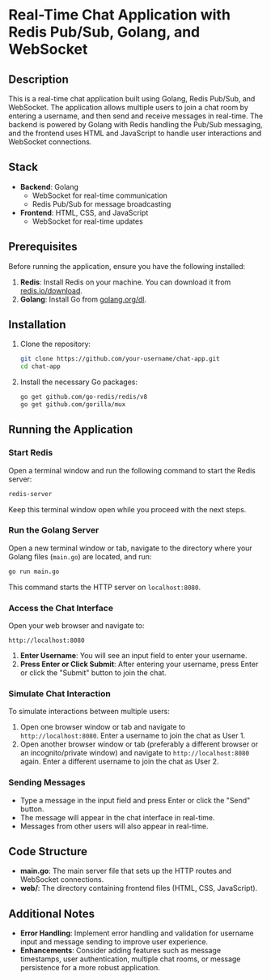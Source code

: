# Real-Time Chat Application with Redis Pub/Sub, Golang, and WebSocket

## Description

This is a real-time chat application built using Golang, Redis Pub/Sub, and WebSocket. The application allows multiple users to join a chat room by entering a username, and then send and receive messages in real-time. The backend is powered by Golang with Redis handling the Pub/Sub messaging, and the frontend uses HTML and JavaScript to handle user interactions and WebSocket connections.

## Stack

- **Backend**: Golang
  - WebSocket for real-time communication
  - Redis Pub/Sub for message broadcasting
- **Frontend**: HTML, CSS, and JavaScript
  - WebSocket for real-time updates

## Prerequisites

Before running the application, ensure you have the following installed:

1. **Redis**: Install Redis on your machine. You can download it from [redis.io/download](https://redis.io/download).
2. **Golang**: Install Go from [golang.org/dl](https://golang.org/dl/).

## Installation

1. Clone the repository:
   ```bash
   git clone https://github.com/your-username/chat-app.git
   cd chat-app
   ```

2. Install the necessary Go packages:
   ```bash
   go get github.com/go-redis/redis/v8
   go get github.com/gorilla/mux
   ```

## Running the Application

### Start Redis

Open a terminal window and run the following command to start the Redis server:
```bash
redis-server
```

Keep this terminal window open while you proceed with the next steps.

### Run the Golang Server

Open a new terminal window or tab, navigate to the directory where your Golang files (`main.go`) are located, and run:
```bash
go run main.go
```

This command starts the HTTP server on `localhost:8080`.

### Access the Chat Interface

Open your web browser and navigate to:
```
http://localhost:8080
```

1. **Enter Username**: You will see an input field to enter your username.
2. **Press Enter or Click Submit**: After entering your username, press Enter or click the "Submit" button to join the chat.

### Simulate Chat Interaction

To simulate interactions between multiple users:

1. Open one browser window or tab and navigate to `http://localhost:8080`. Enter a username to join the chat as User 1.
2. Open another browser window or tab (preferably a different browser or an incognito/private window) and navigate to `http://localhost:8080` again. Enter a different username to join the chat as User 2.

### Sending Messages

- Type a message in the input field and press Enter or click the "Send" button.
- The message will appear in the chat interface in real-time.
- Messages from other users will also appear in real-time.

## Code Structure

- **main.go**: The main server file that sets up the HTTP routes and WebSocket connections.
- **web/**: The directory containing frontend files (HTML, CSS, JavaScript).

## Additional Notes

- **Error Handling**: Implement error handling and validation for username input and message sending to improve user experience.
- **Enhancements**: Consider adding features such as message timestamps, user authentication, multiple chat rooms, or message persistence for a more robust application.